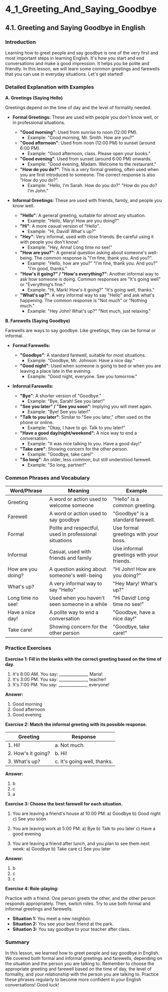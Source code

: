 # 4_1_Greeting_And_Saying_Goodbye

## 4.1. Greeting and Saying Goodbye in English

### Introduction

Learning how to greet people and say goodbye is one of the very first and most important steps in learning English.  It's how you start and end conversations and make a good impression. It helps you be polite and friendly. In this lesson, we will learn some common greetings and farewells that you can use in everyday situations. Let's get started!

### Detailed Explanation with Examples

**A. Greetings (Saying Hello)**

Greetings depend on the time of day and the level of formality needed.

*   **Formal Greetings:** These are used with people you don't know well, or in professional situations.

    *   **"Good morning"**:  Used from sunrise to noon (12:00 PM).
        *   Example: "Good morning, Mr. Smith. How are you?"
    *   **"Good afternoon"**: Used from noon (12:00 PM) to sunset (around 6:00 PM).
        *   Example: "Good afternoon, class. Please open your books."
    *   **"Good evening"**:  Used from sunset (around 6:00 PM) onwards.
        *   Example: "Good evening, Madam. Welcome to the restaurant."
    *   **"How do you do?"**: This is a very formal greeting, often used when you are first introduced to someone.  The correct response is also "How do you do?".
        *   Example: "Hello, I'm Sarah. How do you do?"  "How do you do? I'm John."

*   **Informal Greetings:** These are used with friends, family, and people you know well.

    *   **"Hello"**: A general greeting, suitable for almost any situation.
        *   Example: "Hello, Mary! How are you doing?"
    *   **"Hi"**:  A more casual version of "Hello".
        *   Example: "Hi, David! What's up?"
    *   **"Hey"**: Very informal, used with close friends.  Be careful using it with people you don't know!
        *   Example: "Hey, Anna! Long time no see!"
    *   **"How are you?"**:  A general question asking about someone's well-being. The common response is "I'm fine, thank you. And you?".
        *   Example: "Hello, how are you?" "I'm fine, thank you. And you?" "I'm good, thanks."
    *   **"How's it going?" / "How's everything?"**:  Another informal way to ask how someone is doing. Common responses are "It's going well" or "Everything's fine."
        *   Example: "Hi, Mark! How's it going?" "It's going well, thanks."
    *   **"What's up?"**:  A very informal way to say "Hello" and ask what's happening. The common response is "Not much" or "Nothing much."
        *   Example: "Hey John! What's up?" "Not much, just relaxing."

**B. Farewells (Saying Goodbye)**

Farewells are ways to say goodbye.  Like greetings, they can be formal or informal.

*   **Formal Farewells:**

    *   **"Goodbye"**: A standard farewell, suitable for most situations.
        *   Example: "Goodbye, Mr. Johnson. Have a nice day."
    *   **"Good night"**: Used when someone is going to bed or when you are leaving a place late in the evening.
        *   Example: "Good night, everyone. See you tomorrow."

*   **Informal Farewells:**

    *   **"Bye"**: A shorter version of "Goodbye."
        *   Example: "Bye, Sarah! See you later!"
    *   **"See you later" / "See you soon"**: Implying you will meet again.
        *   Example: "Bye! See you later!"
    *   **"Talk to you later"**:  Similar to "See you later," often used on the phone or online.
        *   Example: "Okay, I have to go. Talk to you later!"
    *   **"Have a good day/night/weekend"**: A nice way to end a conversation.
        *   Example: "It was nice talking to you. Have a good day!"
    *   **"Take care"**: Showing concern for the other person.
        *   Example: "Goodbye, take care!"
    *   **"So long"**: An older, less common, but still understood farewell.
        *   Example: "So long, partner!"

### Common Phrases and Vocabulary

| Word/Phrase        | Meaning                                                     | Example                                                                 |
| ------------------- | ----------------------------------------------------------- | ----------------------------------------------------------------------- |
| Greeting            | A word or action used to welcome someone                     | "Hello" is a common greeting.                                          |
| Farewell            | A word or action used to say goodbye                         | "Goodbye" is a standard farewell.                                        |
| Formal              | Polite and respectful, used in professional situations       | Use formal greetings with your boss.                                    |
| Informal            | Casual, used with friends and family                        | Use informal greetings with your friends.                               |
| How are you doing?   | A question asking about someone's well-being              | "Hi John! How are you doing?"                                            |
| What's up?          | A very informal way to say "Hello"                           | "Hey Mary! What's up?"                                                   |
| Long time no see! | Used when you haven't seen someone in a while                 | "Hi David! Long time no see!"                                        |
| Have a nice day!   | A polite way to end a conversation                          | "Goodbye, have a nice day!"                                            |
| Take care!         | Showing concern for the other person                       | "Goodbye, take care!"                                                   |

### Practice Exercises

**Exercise 1: Fill in the blanks with the correct greeting based on the time of day.**

1.  It's 8:00 AM. You say: ______________, Maria!
2.  It's 3:00 PM. You say: ______________, teacher!
3.  It's 7:00 PM. You say: ______________, everyone!

**Answer:**
1.  Good morning
2.  Good afternoon
3.  Good evening

**Exercise 2: Match the informal greeting with its possible response.**

| Greeting           | Response                       |
| ------------------ | ------------------------------ |
| 1. Hi!             | a. Not much.                    |
| 2. How's it going? | b. Hi!                         |
| 3. What's up?      | c. It's going well, thanks.  |

**Answer:**

1. b
2. c
3. a

**Exercise 3: Choose the best farewell for each situation.**

1.  You are leaving a friend's house at 10:00 PM:
    a) Goodbye  b) Good night  c) See you soon

2.  You are leaving work at 5:00 PM:
    a) Bye  b) Talk to you later  c) Have a good evening

3.  You are leaving a friend after lunch, and you plan to see them next week:
    a) Goodbye b) Take care c) See you later

**Answer:**

1.  b
2.  c
3.  c

**Exercise 4: Role-playing:**

Practice with a friend. One person greets the other, and the other person responds appropriately. Then, switch roles. Try to use both formal and informal greetings and farewells.

*   **Situation 1:** You meet a new neighbor.
*   **Situation 2:** You see your best friend at the park.
*   **Situation 3:** You say goodbye to your teacher after class.

### Summary

In this lesson, we learned how to greet people and say goodbye in English. We covered both formal and informal greetings and farewells, depending on the situation and the person you are talking to.  Remember to choose the appropriate greeting and farewell based on the time of day, the level of formality, and your relationship with the person you are talking to. Practice these phrases regularly to become more confident in your English conversations!  Good luck!
